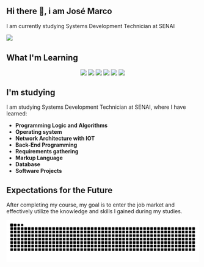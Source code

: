 ## Hi there 👋, i am José Marco

I am currently studying Systems Development Technician at SENAI

<img src="https://upload.wikimedia.org/wikipedia/commons/8/8c/SENAI_S%C3%A3o_Paulo_logo.png" width="200" />


## What I'm Learning

<div align="center">
  <img src="https://cdn.jsdelivr.net/gh/devicons/devicon/icons/javascript/javascript-original.svg" width="60" />
  <img src="https://cdn.jsdelivr.net/gh/devicons/devicon/icons/html5/html5-original.svg" width="60" />
  <img src="https://cdn.jsdelivr.net/gh/devicons/devicon/icons/css3/css3-original.svg" width="60" />
  <img src="https://cdn.jsdelivr.net/gh/devicons/devicon/icons/nodejs/nodejs-original.svg" width="60" />
  <img src="https://cdn.jsdelivr.net/gh/devicons/devicon/icons/react/react-original.svg" width="60" />
  <img src="https://cdn.jsdelivr.net/gh/devicons/devicon/icons/postgresql/postgresql-original.svg" width="60" />
</div>

## I'm studying

I am studying Systems Development Technician at SENAI, where I have learned:
- **Programming Logic and Algorithms**
- **Operating system**
- **Network Architecture with IOT**
- **Back-End Programming**
- **Requirements gathering**
- **Markup Language**
- **Database**
- **Software Projects**

## Expectations for the Future

After completing my course, my goal is to enter the job market and effectively utilize the knowledge and skills I gained during my studies.

<picture align="center">
  <source media="(prefers-color-scheme: dark)" srcset="https://raw.githubusercontent.com/Capucin0/Capucin0/output/github-contribution-grid-snake-dark.svg">
  <source media="(prefers-color-scheme: light)" srcset="https://raw.githubusercontent.com/Capucin0/Capucin0/output/github-contribution-grid-snake-dark.svg">
  <img align="center" alt="github contribution grid snake animation" src="https://raw.githubusercontent.com/Capucin0/Capucin0/output/github-contribution-grid-snake.svg">
</picture>

